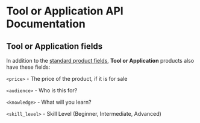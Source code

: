 # Tool or Application API Documentation

## Tool or Application fields

In addition to the [standard product fields](schema.md#all-products), **Tool or Application** products also have these fields:

`<price>` - The price of the product, if it is for sale

`<audience>` - Who is this for?

`<knowledge>` - What will you learn?

`<skill_level>` - Skill Level (Beginner, Intermediate, Advanced)

